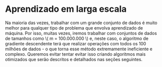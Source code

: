 # Aprendizado em larga escala

Na maioria das vezes, trabalhar com um grande conjunto de dados é muito melhor para qualquer
tipo de problema que envolva aprendizado de máquina. Por isso, muitas vezes, iremos trabalhar com
conjuntos de dados de tamanhos como \\( m = 100.000.000 \\) e, neste caso, o algoritmo de gradiente
descendente terá que realizar operações com todos os 100 milhões de dados - o que torna esse
método extremamente ineficiente e complexo. Queremos evitar tentar evitar isso criando algoritmos
mais otimizados que serão descritos e detalhados nas seções seguintes.
